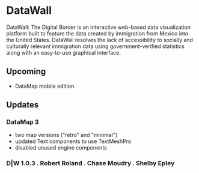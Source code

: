 # DataWall
DataWall: The Digital Border is an interactive web-based data visualization platform built to feature the data created by immigration from Mexico into the United States. DataWall resolves the lack of accessibility to socially and culturally relevant immigration data using government-verified statistics along with an easy-to-use graphical interface.

## Upcoming
- DataMap mobile edition.

## Updates
### DataMap 3
- two map versions ("retro" and "minimal")
- updated Text components to use TextMeshPro
- disabled unused engine components

### D|W 1.0.3 . Robert Roland . Chase Moudry . Shelby Epley
